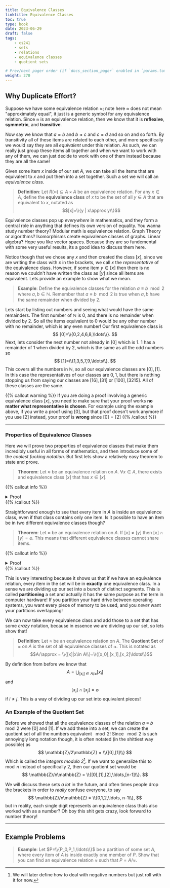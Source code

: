 ```yaml
---
title: Equivalence Classes
linktitle: Equivalence Classes
toc: true
type: book
date: 2023-06-29
draft: false
tags:
    - cs241
    - sets
    - relations
    - equivalence classes
    - quotient sets

# Prev/next pager order (if `docs_section_pager` enabled in `params.toml`)
weight: 270
---
```


## Why Duplicate Effort?

Suppose we have some equivalence relation $\approx$; note here $\approx$ does not mean "approximately equal", it just is a generic symbol for any equivalence relation. Since $\approx$ is an equivalence relation, then we know that it is **reflexive**, **symmetric**, and **transitive**.

Now say we know that $a\approx b$ and $b\approx c$ and $c\approx d$ and so on and so forth. By transitivity all of these items are related to each other, and more specifically we would say they are all *equivalent* under this relation. As such, we can really just group these items all together and when we want to work with any of them, we can just decide to work with one of them instead because they are all the same!

Given some item $x$ inside of our set $A$, we can take all the items that are equivalent to $x$ and put them into a set together. Such a set we will call an *equivalence class*.

> **Definition**: Let $R(\approx)\subseteq A\times A$ be an equivalence relation. For any $x\in A$, define the **equivalence class** of $x$ to be the set of all $y\in A$ that are equivalent to $x$, notated as $$[x]=\\{y | x\approx y\\}$$

Equivalence classes pop up *everywhere* in mathematics, and they form a central role in anything that defines its own version of equality. You wanna study number theory? Modular math is equivalence relation. Graph Theory or algorithms? Isomorphisms create equivalence classes of graphs. Linear algebra? Hope you like vector spaces. Because they are so fundemental with some very useful results, its a good idea to discuss them here.

Notice though that we chose any $x$ and then created the class $[x]$, since we are writing the class with $x$ in the brackets, we call $x$ the *representative* of the equivalence class. However, if some item $y\in [x]$ then there is no reason we couldn't have written the class as $[y]$ since all items are equivalent. Lets provide an example to show what we mean.

> **Example**: Define the equivalence classes for the relation $a\equiv b\mod 2$ where $a,b\in\mathbb{N}$. Remember that $a\equiv b\mod 2$ is true when $a,b$ have the same remainder when divided by $2$.

Lets start by listing out numbers and seeing what would have the same remainders. The first number of $\mathbb{N}$ is $0$, and there is no remainder when divided by $2$. So all the items equivalent to $0$ would be any other number with no remainder, which is any even number! Our first equivalence class is
$$
[0]=\\{0,2,4,6,8,\ldots\\}.
$$
Next, lets consider the next number not already in $[0]$ which is $1$. $1$ has a remainder of $1$ when divided by $2$, which is the same as all the odd numbers so
$$
[1]=\\{1,3,5,7,9,\ldots\\}.
$$
This covers all the numbers in $\mathbb{N}$, so all our equivalence classes are $[0],[1]$. In this case the representatives of our classes are $0,1$, but there is nothing stopping us from saying our classes are $[16],[31]$ or $[100],[3215]$. All of these classes are the same.

{{% callout warning %}}
If you are doing a proof involving a generic equivalence class $[x]$, you need to make sure that your proof works **no matter what representative is chosen**. For example using the example above, if you write a proof using $[0]$, but that proof doesn't work anymore if you use $[2]$ instead, your proof is **wrong** since $[0]=[2]$
{{% /callout %}}

---

### Properties of Equivalence Classes

Here we will prove two properties of equivalence classes that make them incredibly useful in all forms of mathematics, and then introduce some of the *coolest fucking notation*. But first lets show a relatively easy theorem to state and prove.

> **Theorem**: Let $\approx$ be an equivalence relation on $A$. $\forall x\in A$, there exists and equivalence class $[x]$ that has $x\in [x]$.

{{% callout info %}}
<details>
<summary>Proof</summary>
Since $\approx$ is an equivalence relation, this means that $\approx$ is reflexive and $x\approx x$ for every $x$. As such $x\in [x]$.
</br>
Q.E.D.
</details>
{{% /callout %}}

Straightforward enough to see that every item in $A$ is inside an equivalence class, even if that class contains only one item. Is it possible to have an item be in two different equivalence classes though?

> **Theorem**: Let $\approx$ be an equivalence relation on $A$. If $[x]\neq [y]$ then $[x]\cap [y]=\varnothing$. This means that different equivalence classes cannot share items.

{{% callout info %}}
<details>
<summary>Proof</summary>
For the sake of contradiction, assume that $[x]\neq [y]$ but $z\in [x]$ and $z\in [y]$. By definition, $z$ is equivalent to everything in $[x]$, and $z$ is also equivalent to everything in $[y]$. However, by transitivity, this would mean all the items in $[x]$ are equivalent to $[y]$, so all the items in $[x]$ are inside of $[y]$ and vice versa. This implies that $[x]=[y]$ which contradicts our initial assumption, and proves our theorem.
</br>
Q.E.D.
</details>
{{% /callout %}}

This is very interesting because it shows us that if we have an equivalence relation, every item in the set will be in **exactly** one equivalence class. In a sense we are dividing up our set into a bunch of distinct segments. This is called **partitioning** a set and actually it has the same purpose as the term in computer hardware! If you partition your hard drive between operating systems, you want every piece of memory to be used, and you *never* want your partitions overlapping! 

We can now take every equivalence class and add those to a set that has some *crazy* notation, because in essence we are dividing up our set, so lets show that!

> **Definition**: Let $\approx$ be an equivalence relation on $A$. The **Quotient Set** of $\approx$ on $A$ is the set of all equivalence classes of $\approx$. This is notated as $$A/\approx = \\{[x]|x\in A\\}=\\{[x_0],[x_1],[x_2]\ldots\\}$$

By definition from before we know that
$$
A = \bigcup_{[x_i]\in A/\approx} [x_i] 
$$
and
$$
[x_i]\cap [x_j] = \varnothing
$$
if $i\neq j$. This is a way of dividing up our set into equivalent pieces!

### An Example of the Quotient Set

Before we showed that all the equivalence classes of the relation $a\equiv b\mod 2$ were $[0]$ and $[1]$. If we add these into a set, we can create the quotient set of all the numbers equivalent $\mod 2$! Since $\mod 2$ is such annoyingly long notation though, it is often notated (in the shittiest way possible) as
$$
\mathbb{Z}/2\mathbb{Z} = \\{[0],[1]\\}
$$
Which is called the *integers modulo 2*[^1]. If we want to generalize this to $\mod n$ instead of specifically $2$, then our quotient set would be
$$
\mathbb{Z}/n\mathbb{Z} = \\{[0],[1],[2],\ldots,[n-1]\\}.
$$

We will discuss these sets *a lot* in the future, and often times people drop the brackets in order to *really* confuse everyone, to say
$$
\mathbb{Z}/n\mathbb{Z} = \\{0,1,2,\ldots, n-1\\},
$$
but in reality, each single digit represents an equivalence class thats also worked with as a number? Oh boy this shit gets crazy, look forward to number theory!

---

## Example Problems

> **Example**: Let $P=\\{P_0,P_1,\ldots\\}$ be a partition of some set $A$, where every item of $A$ is inside exactly one member of $P$. Show that you can find an equivalence relation $\approx$ such that $P=A/\approx$. 

[^1]: We will later define how to deal with negative numbers but just roll with it for now.
